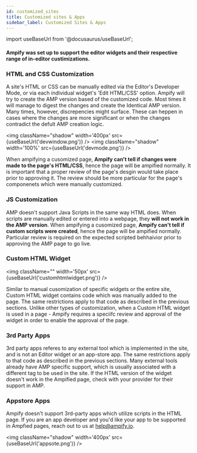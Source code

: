 ```yaml
---
id: customized_sites
title: Customized sites & Apps
sidebar_label: Customized Sites & Apps
---
```

import useBaseUrl from '@docusaurus/useBaseUrl'; 

<h4> Ampify was set up to support the editor widgets and their respective range of in-editor custimizations.</h4>

### HTML and CSS Customization

A site's HTML or CSS can be manually edited via the Editor's Developer Mode, or via each individual widget's 'Edit HTML/CSS' option. Ampify will try to create the AMP version based of the customized code. Most times it will manage to digest the changes and create the Identical AMP version. Many times, however, discrepencies might surface. These can heppen in cases where the changes are more significant or when the changes contradict the defult AMP creation logic.

   <img className="shadow" width='400px' src={useBaseUrl('devwindow.png')} /> <img className="shadow" width='100%' src={useBaseUrl('devmode.png')} />

When ampifying a cusomized page, **Ampify can't tell if changes were made to the page's HTML/CSS**, hence the page will be ampified normally. It is important that a proper review of the page's desgin would take place prior to approving it. The review should be more particular for the page's componenets which were manually customized. 

### JS Customization
AMP doesn't support Java Scripts in the same way HTML does. When scripts are manually edited or entered into a webpage, they **will not work in the AMP version**. When ampifying a cusomized page, **Ampify can't tell if custom scripts were created**, hence the page will be ampified normally. Particular review is required on the expected scripted behhaivior prior to approving the AMP page to go live.

### Custom HTML Widget
<img className="" width='50px' src={useBaseUrl('customhtmlwidget.png')} />

Similar to manual cusomization of specific widgets or the entire site, Custom HTML widget contains code which was manually added to the page. The same restrictions apply to that code as described in the previous sections. Unlike other types of customization, when a Custom HTML widget is used in a page - Ampify requires a speciifc review and approval of the widget in order to enable the approval of the page.

### 3rd Party Apps
3rd party apps referes to any external tool which is implemented in the site, and is not an Editor widget or an app-store app. The same restrictions apply to that code as described in the previous sections. Many external tools already have AMP specific support, which is usually associated with a different tag to be used in the site. If the HTML version of the widget doesn't work in the Ampified page, check with your provider for their support in AMP.

### Appstore Apps
Ampify doesn't support 3rd-party apps which utilize scripts in the HTML page.
If you are an app developer and you'd like your app to be supported in Ampfied pages, reach out to us at help@ampify.io.

<img className="shadow" width='400px' src={useBaseUrl('appsote.png')} />